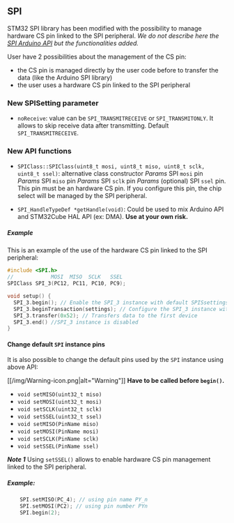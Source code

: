 ## SPI

STM32 SPI library has been modified with the possibility to manage hardware CS pin linked to the SPI peripheral.
_We do not describe here the [SPI Arduino API](https://www.arduino.cc/en/Reference/SPI) but the functionalities added._

User have 2 possibilities about the management of the CS pin:
* the CS pin is managed directly by the user code before to transfer the data (like the Arduino SPI library)
* the user uses a hardware CS pin linked to the SPI peripheral

### New SPISetting parameter

* `noReceive`: value can be `SPI_TRANSMITRECEIVE` or `SPI_TRANSMITONLY`. It allows to skip receive data after transmitting. Default `SPI_TRANSMITRECEIVE`.

### New API functions

* `SPIClass::SPIClass(uint8_t mosi, uint8_t miso, uint8_t sclk, uint8_t ssel)`: alternative class constructor
_Params_ SPI `mosi` pin
_Params_ SPI `miso` pin
_Params_ SPI `sclk` pin
_Params_ (optional) SPI `ssel` pin. This pin must be an hardware CS pin. If you configure this pin, the chip select will be managed by the SPI peripheral.

 * `SPI_HandleTypeDef *getHandle(void)`: Could be used to mix Arduino API and STM32Cube HAL API (ex: DMA). **Use at your own risk.**


##### Example

This is an example of the use of the hardware CS pin linked to the SPI peripheral:

```C++
#include <SPI.h>
//            MOSI  MISO  SCLK   SSEL
SPIClass SPI_3(PC12, PC11, PC10, PC9);

void setup() {
  SPI_3.begin(); // Enable the SPI_3 instance with default SPISsettings
  SPI_3.beginTransaction(settings); // Configure the SPI_3 instance with other settings
  SPI_3.transfer(0x52); // Transfers data to the first device
  SPI_3.end() //SPI_3 instance is disabled
}
```

#### Change default `SPI` instance pins
It is also possible to change the default pins used by the `SPI` instance using above API:

[[/img/Warning-icon.png|alt="Warning"]] **Have to be called before `begin()`.**

* `void setMISO(uint32_t miso)`
* `void setMOSI(uint32_t mosi)`
* `void setSCLK(uint32_t sclk)`
* `void setSSEL(uint32_t ssel)`
* `void setMISO(PinName miso)`
* `void setMOSI(PinName mosi)`
* `void setSCLK(PinName sclk)`
* `void setSSEL(PinName ssel)`

**_Note 1_** Using `setSSEL()` allows to enable hardware CS pin management linked to the SPI peripheral.

##### Example:
```C++
    SPI.setMISO(PC_4); // using pin name PY_n
    SPI.setMOSI(PC2); // using pin number PYn
    SPI.begin(2);
```
